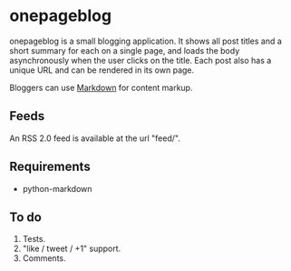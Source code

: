 onepageblog
===========

onepageblog is a small blogging application. It shows all post titles and a
short summary for each on a single page, and loads the body asynchronously
when the user clicks on the title. Each post also has a unique URL and can be
rendered in its own page.

Bloggers can use [Markdown][1] for content markup.


Feeds
-----

An RSS 2.0 feed is available at the url "feed/".


Requirements
------------

  * python-markdown


To do
-----

  1. Tests.
  2. "like / tweet / +1" support.
  3. Comments.


  [1]: http://daringfireball.net/projects/markdown/
